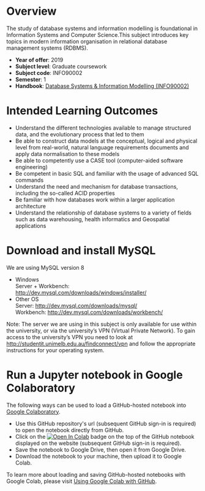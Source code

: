 # Overview
The study of database systems and information modelling is foundational in Information Systems and Computer Science.This subject introduces key topics in modern information organisation in relational database management systems (RDBMS).
* **Year of offer**:	2019
* **Subject level**:	Graduate coursework
* **Subject code**:	INFO90002
* **Semester**: 1
* **Handbook**: [Database Systems & Information Modelling (INFO90002)](https://handbook.unimelb.edu.au/2019/subjects/info90002/)

# Intended Learning Outcomes
* Understand the different technologies available to manage structured data, and the evolutionary process that led to them
* Be able to construct data models at the conceptual, logical and physical level from real-world, natural language requirements documents and apply data normalisation to these models
* Be able to competently use a CASE tool (computer-aided software engineering)
* Be competent in basic SQL and familiar with the usage of advanced SQL commands
* Understand the need and mechanism for database transactions, including the so-called ACID properties
* Be familiar with how databases work within a larger application architecture
* Understand the relationship of database systems to a variety of fields such as data warehousing, health informatics and Geospatial applications

# Download and install MySQL
We are using MySQL version 8
* Windows  
Server + Workbench: http://dev.mysql.com/downloads/windows/installer/
* Other OS  
Server: http://dev.mysql.com/downloads/mysql/  
Workbench: http://dev.mysql.com/downloads/workbench/  

Note: The server we are using in this subject is only available for use within the university, or via the university’s VPN (Virtual Private Network). To gain access to the university’s VPN you need to look at http://studentit.unimelb.edu.au/findconnect/vpn and follow the appropriate instructions for your operating system.  

# Run a Jupyter notebook in Google Colaboratory
The following ways can be used to load a GitHub-hosted notebook into [Google Colaboratory](https://colab.research.google.com/notebooks/welcome.ipynb#recent=true).
* Use this GitHub repository's url (subsequent GitHub sign-in is required) to open the notebook directly from GitHub.
* Click on the [![Open In Colab](https://colab.research.google.com/assets/colab-badge.svg)]() badge on the top of the GitHub notebook displayed on the website (subsequent GitHub sign-in is required).
* Save the notebook to Google Drive, then open it from Google Drive.
* Download the notebook to your machine, then upload it to Google Colab.

To learn more about loading and saving GitHub-hosted notebooks with Google Colab, please visit [Using Google Colab with GitHub](https://colab.research.google.com/github/googlecolab/colabtools/blob/master/notebooks/colab-github-demo.ipynb).
